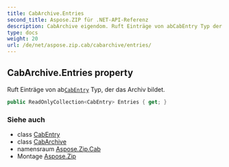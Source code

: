 ```yaml
---
title: CabArchive.Entries
second_title: Aspose.ZIP für .NET-API-Referenz
description: CabArchive eigendom. Ruft Einträge von abCabEntry Typ der das Archiv bildet.
type: docs
weight: 20
url: /de/net/aspose.zip.cab/cabarchive/entries/
---
```

## CabArchive.Entries property

Ruft Einträge von ab[`CabEntry`](../../cabentry/) Typ, der das Archiv bildet.

```csharp
public ReadOnlyCollection<CabEntry> Entries { get; }
```

### Siehe auch

* class [CabEntry](../../cabentry/)
* class [CabArchive](../)
* namensraum [Aspose.Zip.Cab](../../cabarchive/)
* Montage [Aspose.Zip](../../../)


